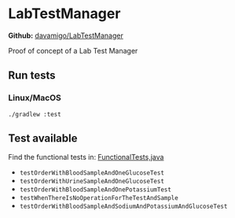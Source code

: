 # LabTestManager

**Github:** [davamigo/LabTestManager](https://github.com/davamigo/LabTestManager)

Proof of concept of a Lab Test Manager

## Run tests

### Linux/MacOS

```shell
./gradlew :test
```

## Test available

Find the functional tests in: [FunctionalTests,java](./src/test/java/com/davamigo/lis/testmanager/functional/FunctionalTests.java)

- `testOrderWithBloodSampleAndOneGlucoseTest`
- `testOrderWithUrineSampleAndOneGlucoseTest`
- `testOrderWithBloodSampleAndOnePotassiumTest`
- `testWhenThereIsNoOperationForTheTestAndSample`
- `testOrderWithBloodSampleAndSodiumAndPotassiumAndGlucoseTest`
